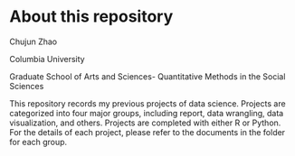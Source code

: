 # About this repository

Chujun Zhao

Columbia University

Graduate School of Arts and Sciences- Quantitative Methods in the Social Sciences

This repository records my previous projects of data science. Projects are categorized into four major groups, including report, data wrangling, data visualization, and others. Projects are completed with either R or Python. For the details of each project, please refer to the documents in the folder for each group.
